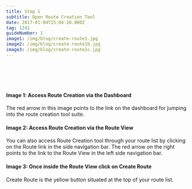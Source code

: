 ```yaml
---
title: Step 1
subtitle: Open Route Creation Tool
date: 2017-01-04T15:04:10.000Z
tag: 1241
guideNumber: 1
image1: /img/blog/create-route1.jpg
image2: /img/blog/create-route1b.jpg
image3: /img/blog/create-route1c.jpg
---
```


# &nbsp; 
#### Image 1: Access Route Creation via the Dashboard
The red arrow in this image points to the link on the dashboard for jumping into the route creation tool suite.

#### Image 2: Access Route Creation via the Route View
You can also access Route Creation tool through your route list by clicking on the Route link in the side navigation bar. The red arrow on the right points to the link to the Route View in the left side navigation bar.

#### Image 3: Once inside the Route View click on Create Route
Create Route is the yellow button situated at the top of your route list.
